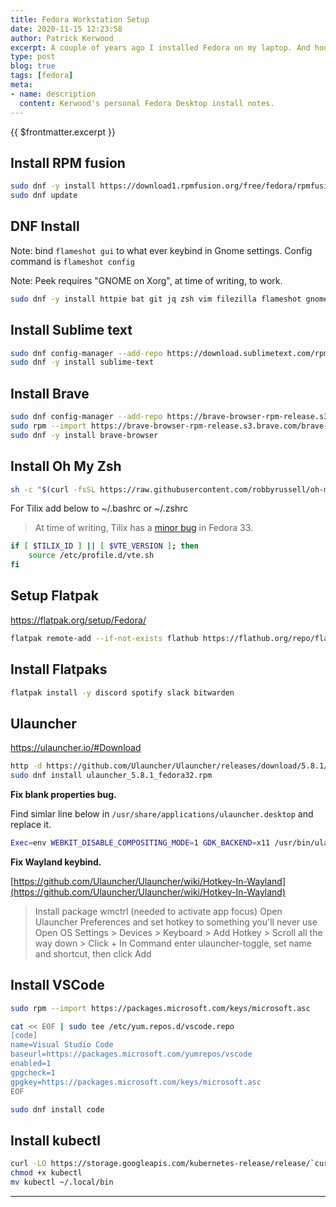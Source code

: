 ```yaml
---
title: Fedora Workstation Setup
date: 2020-11-15 12:23:58
author: Patrick Kerwood
excerpt: A couple of years ago I installed Fedora on my laptop. And honestly I haven't looked back since, I absolutely love my Fedora desktop. This post is just a list of commands I use to install my applications after a fresh Fedora install, for my own deteriorating memory.
type: post
blog: true
tags: [fedora]
meta:
- name: description
  content: Kerwood's personal Fedora Desktop install notes.
---
```

{{ $frontmatter.excerpt }}

## Install RPM fusion

```sh
sudo dnf -y install https://download1.rpmfusion.org/free/fedora/rpmfusion-free-release-$(rpm -E %fedora).noarch.rpm https://download1.rpmfusion.org/nonfree/fedora/rpmfusion-nonfree-release-$(rpm -E %fedora).noarch.rpm
sudo dnf update
```

## DNF Install

Note: bind `flameshot gui` to what ever keybind in Gnome settings. Config command is `flameshot config`

Note: Peek requires "GNOME on Xorg", at time of writing, to work.

```sh
sudo dnf -y install httpie bat git jq zsh vim filezilla flameshot gnome-tweaks papirus-icon-theme arc-theme remmina tilix celluloid peek ffmpeg podman buildah skopeo
```

## Install Sublime text

```sh
sudo dnf config-manager --add-repo https://download.sublimetext.com/rpm/stable/x86_64/sublime-text.repo
sudo dnf -y install sublime-text
```

## Install Brave

```sh
sudo dnf config-manager --add-repo https://brave-browser-rpm-release.s3.brave.com/x86_64/
sudo rpm --import https://brave-browser-rpm-release.s3.brave.com/brave-core.asc
sudo dnf -y install brave-browser
```

## Install Oh My Zsh

```sh
sh -c "$(curl -fsSL https://raw.githubusercontent.com/robbyrussell/oh-my-zsh/master/tools/install.sh)"
```

For Tilix add below to ~/.bashrc or ~/.zshrc

> At time of writing, Tilix has a [minor bug](https://github.com/gnunn1/tilix/issues/1954) in Fedora 33. 

```sh
if [ $TILIX_ID ] || [ $VTE_VERSION ]; then
    source /etc/profile.d/vte.sh
fi
```

## Setup Flatpak

<https://flatpak.org/setup/Fedora/>

```sh
flatpak remote-add --if-not-exists flathub https://flathub.org/repo/flathub.flatpakrepo
```

## Install Flatpaks

```sh
flatpak install -y discord spotify slack bitwarden
```

## Ulauncher

<https://ulauncher.io/#Download>

```sh
http -d https://github.com/Ulauncher/Ulauncher/releases/download/5.8.1/ulauncher_5.8.1_fedora32.rpm
sudo dnf install ulauncher_5.8.1_fedora32.rpm
```
**Fix blank properties bug.**

Find simlar line below in `/usr/share/applications/ulauncher.desktop` and replace it.
```sh
Exec=env WEBKIT_DISABLE_COMPOSITING_MODE=1 GDK_BACKEND=x11 /usr/bin/ulauncher --hide-window
```

**Fix Wayland keybind.**

[https://github.com/Ulauncher/Ulauncher/wiki/Hotkey-In-Wayland](https://github.com/Ulauncher/Ulauncher/wiki/Hotkey-In-Wayland)


> Install package wmctrl (needed to activate app focus)
> Open Ulauncher Preferences and set hotkey to something you'll never use
> Open OS Settings > Devices > Keyboard > Add Hotkey > Scroll all the way down > Click +
> In Command enter ulauncher-toggle, set name and shortcut, then click Add


## Install VSCode

```sh
sudo rpm --import https://packages.microsoft.com/keys/microsoft.asc
```

```sh
cat << EOF | sudo tee /etc/yum.repos.d/vscode.repo
[code]
name=Visual Studio Code
baseurl=https://packages.microsoft.com/yumrepos/vscode
enabled=1
gpgcheck=1
gpgkey=https://packages.microsoft.com/keys/microsoft.asc
EOF
```

```sh
sudo dnf install code
```

## Install kubectl

```sh
curl -LO https://storage.googleapis.com/kubernetes-release/release/`curl -s https://storage.googleapis.com/kubernetes-release/release/stable.txt`/bin/linux/amd64/kubectl
chmod +x kubectl
mv kubectl ~/.local/bin
```
---